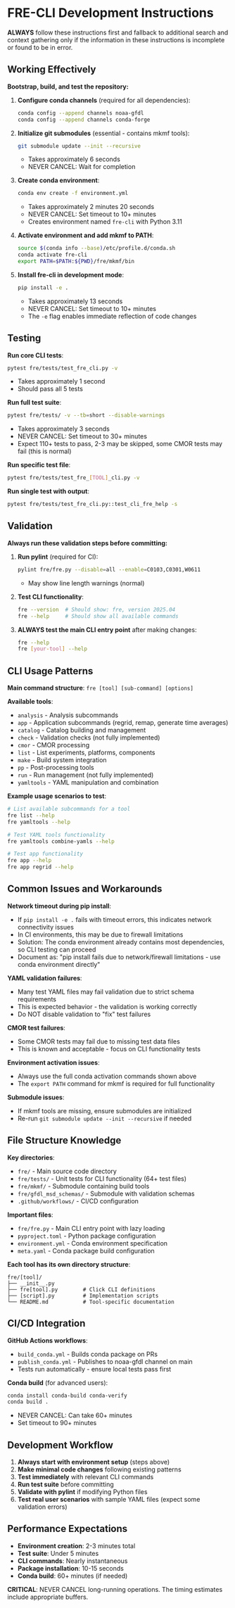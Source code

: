 # FRE-CLI Development Instructions

**ALWAYS** follow these instructions first and fallback to additional search and context gathering only if the information in these instructions is incomplete or found to be in error.

## Working Effectively

**Bootstrap, build, and test the repository:**

1. **Configure conda channels** (required for all dependencies):
   ```bash
   conda config --append channels noaa-gfdl
   conda config --append channels conda-forge
   ```

2. **Initialize git submodules** (essential - contains mkmf tools):
   ```bash
   git submodule update --init --recursive
   ```
   - Takes approximately 6 seconds
   - NEVER CANCEL: Wait for completion

3. **Create conda environment**:
   ```bash
   conda env create -f environment.yml
   ```
   - Takes approximately 2 minutes 20 seconds
   - NEVER CANCEL: Set timeout to 10+ minutes
   - Creates environment named `fre-cli` with Python 3.11

4. **Activate environment and add mkmf to PATH**:
   ```bash
   source $(conda info --base)/etc/profile.d/conda.sh
   conda activate fre-cli
   export PATH=$PATH:${PWD}/fre/mkmf/bin
   ```

5. **Install fre-cli in development mode**:
   ```bash
   pip install -e .
   ```
   - Takes approximately 13 seconds
   - NEVER CANCEL: Set timeout to 10+ minutes
   - The `-e` flag enables immediate reflection of code changes

## Testing

**Run core CLI tests**:
```bash
pytest fre/tests/test_fre_cli.py -v
```
- Takes approximately 1 second
- Should pass all 5 tests

**Run full test suite**:
```bash
pytest fre/tests/ -v --tb=short --disable-warnings
```
- Takes approximately 3 seconds
- NEVER CANCEL: Set timeout to 30+ minutes
- Expect 110+ tests to pass, 2-3 may be skipped, some CMOR tests may fail (this is normal)

**Run specific test file**:
```bash
pytest fre/tests/test_fre_[TOOL]_cli.py -v
```

**Run single test with output**:
```bash
pytest fre/tests/test_fre_cli.py::test_cli_fre_help -s
```

## Validation

**Always run these validation steps before committing:**

1. **Run pylint** (required for CI):
   ```bash
   pylint fre/fre.py --disable=all --enable=C0103,C0301,W0611
   ```
   - May show line length warnings (normal)

2. **Test CLI functionality**:
   ```bash
   fre --version  # Should show: fre, version 2025.04
   fre --help     # Should show all available commands
   ```

3. **ALWAYS test the main CLI entry point** after making changes:
   ```bash
   fre --help
   fre [your-tool] --help
   ```

## CLI Usage Patterns

**Main command structure**: `fre [tool] [sub-command] [options]`

**Available tools**:
- `analysis` - Analysis subcommands
- `app` - Application subcommands (regrid, remap, generate time averages)
- `catalog` - Catalog building and management
- `check` - Validation checks (not fully implemented)
- `cmor` - CMOR processing
- `list` - List experiments, platforms, components
- `make` - Build system integration
- `pp` - Post-processing tools
- `run` - Run management (not fully implemented) 
- `yamltools` - YAML manipulation and combination

**Example usage scenarios to test**:
```bash
# List available subcommands for a tool
fre list --help
fre yamltools --help

# Test YAML tools functionality
fre yamltools combine-yamls --help

# Test app functionality
fre app --help
fre app regrid --help
```

## Common Issues and Workarounds

**Network timeout during pip install**:
- If `pip install -e .` fails with timeout errors, this indicates network connectivity issues
- In CI environments, this may be due to firewall limitations
- Solution: The conda environment already contains most dependencies, so CLI testing can proceed
- Document as: "pip install fails due to network/firewall limitations - use conda environment directly"

**YAML validation failures**: 
- Many test YAML files may fail validation due to strict schema requirements
- This is expected behavior - the validation is working correctly
- Do NOT disable validation to "fix" test failures

**CMOR test failures**:
- Some CMOR tests may fail due to missing test data files
- This is known and acceptable - focus on CLI functionality tests

**Environment activation issues**:
- Always use the full conda activation commands shown above
- The `export PATH` command for mkmf is required for full functionality

**Submodule issues**:
- If mkmf tools are missing, ensure submodules are initialized
- Re-run `git submodule update --init --recursive` if needed

## File Structure Knowledge

**Key directories**:
- `fre/` - Main source code directory
- `fre/tests/` - Unit tests for CLI functionality (64+ test files)
- `fre/mkmf/` - Submodule containing build tools
- `fre/gfdl_msd_schemas/` - Submodule with validation schemas
- `.github/workflows/` - CI/CD configuration

**Important files**:
- `fre/fre.py` - Main CLI entry point with lazy loading
- `pyproject.toml` - Python package configuration
- `environment.yml` - Conda environment specification
- `meta.yaml` - Conda package build configuration

**Each tool has its own directory structure**:
```
fre/[tool]/
├── __init__.py
├── fre[tool].py        # Click CLI definitions
├── [script].py         # Implementation scripts
└── README.md           # Tool-specific documentation
```

## CI/CD Integration

**GitHub Actions workflows**:
- `build_conda.yml` - Builds conda package on PRs
- `publish_conda.yml` - Publishes to noaa-gfdl channel on main
- Tests run automatically - ensure local tests pass first

**Conda build** (for advanced users):
```bash
conda install conda-build conda-verify
conda build .
```
- NEVER CANCEL: Can take 60+ minutes
- Set timeout to 90+ minutes

## Development Workflow

1. **Always start with environment setup** (steps above)
2. **Make minimal code changes** following existing patterns
3. **Test immediately** with relevant CLI commands
4. **Run test suite** before committing
5. **Validate with pylint** if modifying Python files
6. **Test real user scenarios** with sample YAML files (expect some validation errors)

## Performance Expectations

- **Environment creation**: 2-3 minutes total
- **Test suite**: Under 5 minutes  
- **CLI commands**: Nearly instantaneous
- **Package installation**: 10-15 seconds
- **Conda build**: 60+ minutes (if needed)

**CRITICAL**: NEVER CANCEL long-running operations. The timing estimates include appropriate buffers.